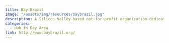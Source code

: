 ```yaml
---
title: Bay Brazil
image: "/assets/img/resources/baybrazil.jpg"
description: A Silicon Valley-based not-for-profit organization dedicated to bringing together the Brazilian-American ecosystem of professionals & businesses in the Bay Area.
categories:
  - Hub in Bay Area
link: http://www.baybrazil.org/
---
```


